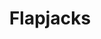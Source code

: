 ---
title: Flapjacks
metadata:
  title: Flapjacks
  course: Treat
  servings: '16'
ingredients:
- name: peanut butter
  amount: 250 g
- name: raisins
  amount: some
- name: dates
  amount: some
- name: chia seeds
  amount: some
- name: rice syrup
  amount: 120 g
- name: sunflower seeds
  amount: some
- name: oats
  amount: 180 g
cookware:
- name: mixing bowl
- name: baking tray
- name: baking paper
steps:
- description: Preheat the oven to 180C then grab a mixing bowl and add in the oats
    and peanut butter. Mix until they're combined.
- description: Then add the rice syrup and fix further. This is the basis for your
    flapjacks.
- description: Now add your toppings. I like raisins, sunflower seeds, chia seeds
    and dates.
- description: Line a baking tray with baking paper and spread the mixture across
    it so it's just under 1cm thick. And put it in the oven for 10 minutes, or until
    slightly golden.
- description: Leave to cool and then slice into 16 even portions.

---
